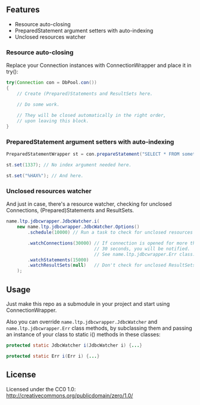 ## Features
* Resource auto-closing
* PreparedStatement argument setters with auto-indexing
* Unclosed resources watcher

### Resource auto-closing
Replace your Connection instances with ConnectionWrapper and place it in try():
```java
try(Connection con = DbPool.con())
{
	// Create (Prepared)Statements and ResultSets here.

	// Do some work.
	
	// They will be closed automatically in the right order,
	// upon leaving this block.
}
```

### PreparedStatement argument setters with auto-indexing
```java
PreparedStatementWrapper st = con.prepareStatement("SELECT * FROM something WHERE something=? AND whatever LIKE ?");

st.set(1337); // No index argument needed here.

st.set("%HAX%"); // And here.
```

### Unclosed resources watcher
And just in case, there's a resource watcher, checking for unclosed Connections, (Prepared)Statements and ResultSets.
```java
name.ltp.jdbcwrapper.JdbcWatcher.i(
	new name.ltp.jdbcwrapper.JdbcWatcher.Options()
		.schedule(10000) // Run a task to check for unclosed resources every 10 seconds.

		.watchConnections(30000) // If connection is opened for more than
		                         // 30 seconds, you will be notified.
		                         // See name.ltp.jdbcwrapper.Err class.
		.watchStatements(15000)
		.watchResultSets(null)   // Don't check for unclosed ResultSets.
	);
```

## Usage
Just make this repo as a submodule in your project and start using ConnectionWrapper.

Also you can override `name.ltp.jdbcwrapper.JdbcWatcher` and `name.ltp.jdbcwrapper.Err` class methods, by subclassing them and passing an instance of your class to static i() methods in these classes:
```java
protected static JdbcWatcher i(JdbcWatcher i) {...}

protected static Err i(Err i) {...}
```

## License
Licensed under the CC0 1.0: http://creativecommons.org/publicdomain/zero/1.0/


